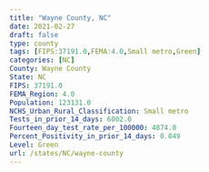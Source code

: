 ```yaml
---
title: "Wayne County, NC"
date: 2021-02-27
draft: false
type: county
tags: [FIPS:37191.0,FEMA:4.0,Small metro,Green]
categories: [NC]
County: Wayne County
State: NC
FIPS: 37191.0
FEMA_Region: 4.0
Population: 123131.0
NCHS_Urban_Rural_Classification: Small metro
Tests_in_prior_14_days: 6002.0
Fourteen_day_test_rate_per_100000: 4874.0
Percent_Positivity_in_prior_14_days: 0.049
Level: Green
url: /states/NC/wayne-county
---
```



